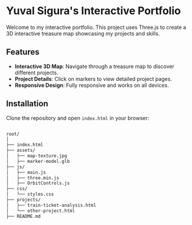 # Yuval Sigura's Interactive Portfolio

Welcome to my interactive portfolio. This project uses Three.js to create a 3D interactive treasure map showcasing my projects and skills.

## Features

- **Interactive 3D Map**: Navigate through a treasure map to discover different projects.
- **Project Details**: Click on markers to view detailed project pages.
- **Responsive Design**: Fully responsive and works on all devices.

## Installation

Clone the repository and open `index.html` in your browser:

```bash

root/
│
├── index.html
├── assets/
│   ├── map-texture.jpg
│   ├── marker-model.glb
├── js/
│   ├── main.js
│   ├── three.min.js
│   ├── OrbitControls.js
├── css/
│   └── styles.css
├── projects/
│   ├── train-ticket-analysis.html
│   └── other-project.html
├── README.md
